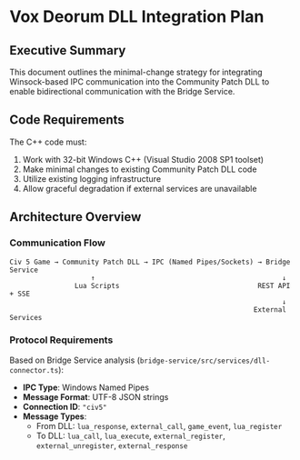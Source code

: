 # Vox Deorum DLL Integration Plan

## Executive Summary
This document outlines the minimal-change strategy for integrating Winsock-based IPC communication into the Community Patch DLL to enable bidirectional communication with the Bridge Service.

## Code Requirements
The C++ code must:
1. Work with 32-bit Windows C++ (Visual Studio 2008 SP1 toolset)
2. Make minimal changes to existing Community Patch DLL code
3. Utilize existing logging infrastructure
4. Allow graceful degradation if external services are unavailable

## Architecture Overview

### Communication Flow
```
Civ 5 Game → Community Patch DLL → IPC (Named Pipes/Sockets) → Bridge Service
                    ↑                                              ↓
                Lua Scripts                                  REST API + SSE
                                                                   ↓
                                                            External Services
```

### Protocol Requirements
Based on Bridge Service analysis (`bridge-service/src/services/dll-connector.ts`):
- **IPC Type**: Windows Named Pipes
- **Message Format**: UTF-8 JSON strings
- **Connection ID**: `"civ5"`
- **Message Types**:
  - From DLL: `lua_response`, `external_call`, `game_event`, `lua_register`
  - To DLL: `lua_call`, `lua_execute`, `external_register`, `external_unregister`, `external_response`
